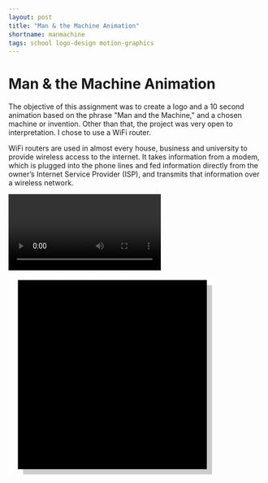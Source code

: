 ```yaml
---
layout: post
title: "Man & the Machine Animation"
shortname: manmachine
tags: school logo-design motion-graphics
---
```


# Man & the Machine Animation

The objective of this assignment was to create a logo and a 10 second animation based on the phrase "Man and the Machine," and a chosen machine or invention. Other than that, the project was very open to interpretation. I chose to use a WiFi router. 

WiFi routers are used in almost every house, business and university to provide wireless access to the internet. It takes information from a modem, which is plugged into the phone lines and fed information directly from the owner’s Internet Service Provider (ISP), and transmits that information over a wireless network.

<video class="project__content--video" controls="" preload="metadata" style="background-color:black;">
	<source src="/assets/img/portfolio/airport/airport.mp4" type="video/mp4">
	<source src="/assets/img/portfolio/airport/airport.webm" type="video/webm">
	<source src="/assets/img/portfolio/airport/airport.ogv" type="video/ogg">
	<p>Your browser does not support the video tag.</p>
</video>

![Man and the Machine Animation](/assets/img/portfolio/manmachine/manmachine_anim_1.gif)

